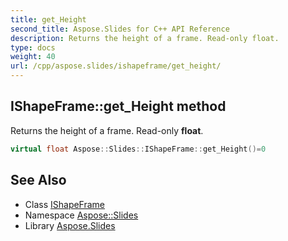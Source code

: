 ```yaml
---
title: get_Height
second_title: Aspose.Slides for C++ API Reference
description: Returns the height of a frame. Read-only float.
type: docs
weight: 40
url: /cpp/aspose.slides/ishapeframe/get_height/
---
```

## IShapeFrame::get_Height method


Returns the height of a frame. Read-only **float**.

```cpp
virtual float Aspose::Slides::IShapeFrame::get_Height()=0
```

## See Also

* Class [IShapeFrame](../)
* Namespace [Aspose::Slides](../../)
* Library [Aspose.Slides](../../../)
